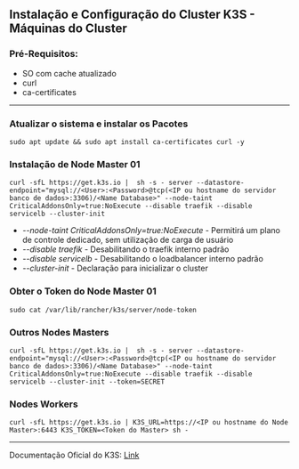 ## **Instalação e Configuração do Cluster K3S - Máquinas do Cluster**

### Pré-Requisitos:

- SO com cache atualizado
- curl
- ca-certificates

---
### Atualizar o sistema e instalar os Pacotes

```shell
sudo apt update && sudo apt install ca-certificates curl -y
```

### Instalação de **Node Master 01**

```shell
curl -sfL https://get.k3s.io |  sh -s - server --datastore-endpoint="mysql://<User>:<Password>@tcp(<IP ou hostname do servidor banco de dados>:3306)/<Name Database>" --node-taint CriticalAddonsOnly=true:NoExecute --disable traefik --disable servicelb --cluster-init
```

- _--node-taint CriticalAddonsOnly=true:NoExecute_ - Permitirá um plano de controle dedicado, sem utilização de carga de usuário
- _--disable traefik_ - Desabilitando o traefik interno padrão
- _--disable servicelb_ - Desabilitando o loadbalancer interno padrão
- _--cluster-init_ - Declaração para inicializar o cluster

### Obter o Token do **Node Master 01**

```shell
sudo cat /var/lib/rancher/k3s/server/node-token
```

### Outros **Nodes Masters**

```shell
curl -sfL https://get.k3s.io |  sh -s - server --datastore-endpoint="mysql://<User>:<Password>@tcp(<IP ou hostname do servidor banco de dados>:3306)/<Name Database>" --node-taint CriticalAddonsOnly=true:NoExecute --disable traefik --disable servicelb --cluster-init --token=SECRET
```

### **Nodes Workers**

```shell
curl -sfL https://get.k3s.io | K3S_URL=https://<IP ou hostname do Node Master>:6443 K3S_TOKEN=<Token do Master> sh -
```

---

Documentação Oficial do K3S: [Link](https://docs.k3s.io/)
